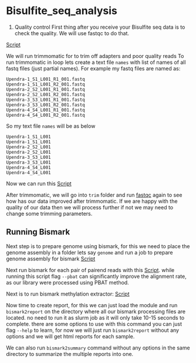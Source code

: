 # Bisulfite_seq_analysis

1. Quality control
First thing after you receive your Bisulfite seq data is to check the quality.
We will use fastqc to do that.

[Script](fastqc.sl)

We will run trimmomatic for to trim off adapters and poor quality reads
To run trimmomatic in loop lets create a text file `names` with list of names of all fastq files (just partial names).
For example my fastq files are named as:
```
Upendra-1_S1_L001_R1_001.fastq
Upendra-1_S1_L001_R2_001.fastq
Upendra-2_S2_L001_R1_001.fastq
Upendra-2_S2_L001_R2_001.fastq
Upendra-3_S3_L001_R1_001.fastq
Upendra-3_S3_L001_R2_001.fastq
Upendra-4_S4_L001_R1_001.fastq
Upendra-4_S4_L001_R2_001.fastq
```
So my text file `names` will be as below
```
Upendra-1_S1_L001
Upendra-1_S1_L001
Upendra-2_S2_L001
Upendra-2_S2_L001
Upendra-3_S3_L001
Upendra-3_S3_L001
Upendra-4_S4_L001
Upendra-4_S4_L001
```

Now we can run this [Script](trimmomatic.sl)

After trimmomatic, we will go into `trim` folder and run [fastqc](fastqc.sl) again to see how has our data improved after trimmomatic.
If we are happy with the quality of our data then we will process further if not we may need to change some trimming parameters.

## Running Bismark

Next step is to prepare genome using bismark, for this we need to place the genome assembly in a folder lets say `genome`
and run a job to prepare genome assembly for bismark
[Script](bismark_1.sl)

Next run bismark for each pair of pairend reads with this [Script](bismark_2.sl). while running this script flag `--pbat` can significantly improve the alignment rate, as our library were processed using PBAT method.

Next is to run bismark methylation extractor: [Script](bismark_3.sl)

Now time to create report, for this we can just load the module and run `bismark2report` on the directory where all our bismark processing files are located. no need to run it as slurm job as it will only take 10-15 seconds to complete. there are some options to use with this command you can just flag `--help` to learn, for now we will just run `bismark2report` without any options and we will get html reports for each sample.

We can also run `bismark2summary` command without any options in the same directory to summarize the multiple reports into one.
